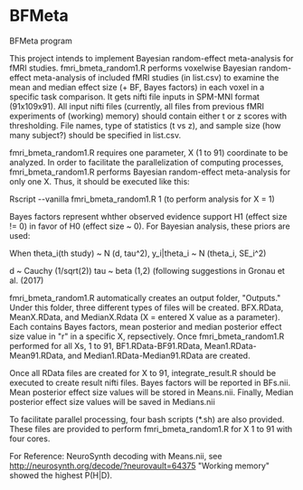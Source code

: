 # BFMeta
BFMeta program

This project intends to implement Bayesian random-effect meta-analysis for fMRI studies. fmri_bmeta_random1.R performs voxelwise Bayesian random-effect meta-analysis of included fMRI studies (in list.csv) to examine the mean and median effect size (+ BF, Bayes factors) in each voxel in a specific task comparison. It gets nifti file inputs in SPM-MNI format (91x109x91). All input nifti files (currently, all files from previous fMRI experiments of (working) memory) should contain either t or z scores with thresholding. File names, type of statistics (t vs z), and sample size (how many subject?) should be specified in list.csv.

fmri_bmeta_random1.R requires one parameter, X (1 to 91) coordinate to be analyzed. In order to facilitate the parallelization of computing processes, fmri_bmeta_random1.R performs Bayesian random-effect meta-analysis for only one X. Thus, it should be executed like this:

Rscript --vanilla fmri_bmeta_random1.R 1
(to perform analysis for X = 1)

Bayes factors represent whther observed evidence support H1 (effect size != 0) in favor of H0 (effect size ~ 0). For Bayesian analysis, these priors are used:

When theta_i(th study) ~ N (d, tau^2), y_i|theta_i ~ N (theta_i, SE_i^2)

d ~ Cauchy (1/sqrt(2))
tau ~ beta (1,2) (following suggestions in Gronau et al. (2017)

fmri_bmeta_random1.R automatically creates an output folder, "Outputs." Under this folder, three different types of files will be created. BFX.RData, MeanX.RData, and MedianX.Rdata (X = entered X value as a parameter). Each contains Bayes factors, mean posterior and median posterior effect size value in "r" in a specific X, repsectively. Once fmri_bmeta_random1.R performed for all Xs, 1 to 91, BF1.RData-BF91.RData, Mean1.RData-Mean91.RData, and Median1.RData-Median91.RData are created. 

Once all RData files are created for X to 91, integrate_result.R should be executed to create result nifti files. Bayes factors will be reported in BFs.nii. Mean posterior effect size values will be stored in Means.nii. Finally, Median posterior effect size values will be saved in Medians.nii

To facilitate parallel processing, four bash scripts (*.sh) are also provided. These files are provided to perform fmri_bmeta_random1.R for X 1 to 91 with four cores.

For Reference:
NeuroSynth decoding with Means.nii, see http://neurosynth.org/decode/?neurovault=64375
"Working memory" showed the highest P(H|D).

